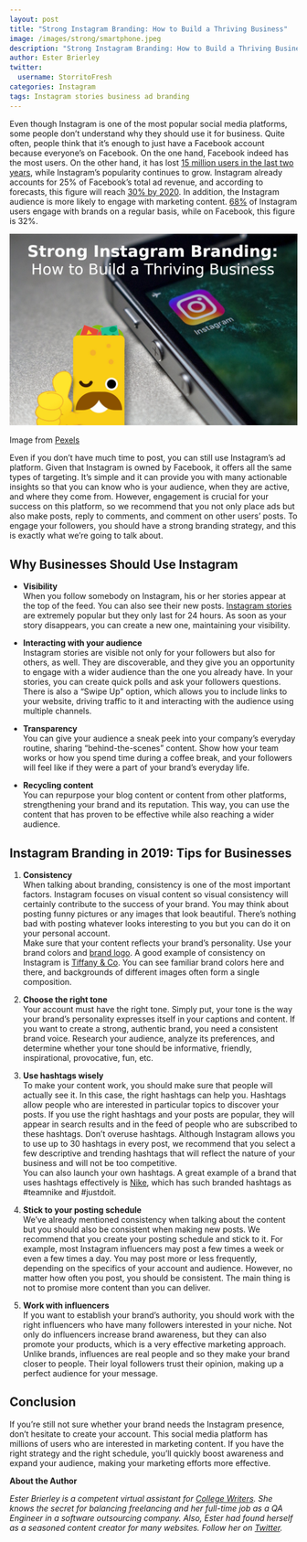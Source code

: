 ```yaml
---
layout: post
title: "Strong Instagram Branding: How to Build a Thriving Business"
image: /images/strong/smartphone.jpeg
description: "Strong Instagram Branding: How to Build a Thriving Business"
author: Ester Brierley
twitter:
  username: StorritoFresh
categories: Instagram
tags: Instagram stories business ad branding
---
```


Even though Instagram is one of the most popular social media platforms, some people don’t understand why they should use it for business. Quite often, people think that it’s enough to just have a Facebook account because everyone’s on Facebook. On the one hand, Facebook indeed has the most users. On the other hand, it has lost [15 million users in the last two years](https://marketingland.com/facebook-lost-15-million-users-marketers-remain-unfazed-258164), while Instagram’s popularity continues to grow. Instagram already accounts for 25% of Facebook’s total ad revenue, and according to forecasts, this figure will reach [30% by 2020](https://www.vox.com/2018/10/9/17938356/facebook-instagram-future-revenue-growth-kevin-systrom). In addition, the Instagram audience is more likely to engage with marketing content. [68%](https://neilpatel.com/blog/instagram-branding-without-followers/) of Instagram users engage with brands on a regular basis, while on Facebook, this figure is 32%.

![Strong Business](/images/strong/smartphone.jpeg)
<!--more-->
Image from [Pexels](https://www.pexels.com/photo/close-up-of-smart-phone-248533/)

Even if you don’t have much time to post, you can still use Instagram’s ad platform. Given that Instagram is owned by Facebook, it offers all the same types of targeting. It’s simple and it can provide you with many actionable insights so that you can know who is your audience, when they are active, and where they come from. However, engagement is crucial for your success on this platform, so we recommend that you not only place ads but also make posts, reply to comments, and comment on other users’ posts. To engage your followers, you should have a strong branding strategy, and this is exactly what we’re going to talk about.

## Why Businesses Should Use Instagram

+ **Visibility**  
When you follow somebody on Instagram, his or her stories appear at the top of the feed. You can also see their new posts. [Instagram stories](https://blog.storrito.com/instagram/2019/01/23/how-to-design-awesome-instagram-stories.html) are extremely popular but they only last for 24 hours. As soon as your story disappears, you can create a new one, maintaining your visibility.

+ **Interacting with your audience**  
Instagram stories are visible not only for your followers but also for others, as well. They are discoverable, and they give you an opportunity to engage with a wider audience than the one you already have. In your stories, you can create quick polls and ask your followers questions. There is also a “Swipe Up” option, which allows you to include links to your website, driving traffic to it and interacting with the audience using multiple channels.

+ **Transparency**  
You can give your audience a sneak peek into your company’s everyday routine, sharing “behind-the-scenes” content. Show how your team works or how you spend time during a coffee break, and your followers will feel like if they were a part of your brand’s everyday life.

+ **Recycling content**  
You can repurpose your blog content or content from other platforms, strengthening your brand and its reputation. This way, you can use the content that has proven to be effective while also reaching a wider audience.

## Instagram Branding in 2019: Tips for Businesses

1. **Consistency**  
When talking about branding, consistency is one of the most important factors. Instagram focuses on visual content so visual consistency will certainly contribute to the success of your brand. You may think about posting funny pictures or any images that look beautiful. There’s nothing bad with posting whatever looks interesting to you but you can do it on your personal account.  
Make sure that your content reflects your brand’s personality. Use your brand colors and [brand logo](https://best4businesses.com/brand/logos/99-designs-review/). A good example of consistency on Instagram is [Tiffany & Co](https://www.instagram.com/tiffanyandco/?hl=en). You can see familiar brand colors here and there, and backgrounds of different images often form a single composition.

2. **Choose the right tone**  
Your account must have the right tone. Simply put, your tone is the way your brand’s personality expresses itself in your captions and content. If you want to create a strong, authentic brand, you need a consistent brand voice. Research your audience, analyze its preferences, and determine whether your tone should be informative, friendly, inspirational, provocative, fun, etc.

3. **Use hashtags wisely**  
To make your content work, you should make sure that people will actually see it. In this case, the right hashtags can help you. Hashtags allow people who are interested in particular topics to discover your posts. If you use the right hashtags and your posts are popular, they will appear in search results and in the feed of people who are subscribed to these hashtags. Don’t overuse hashtags. Although Instagram allows you to use up to 30 hashtags in every post, we recommend that you select a few descriptive and trending hashtags that will reflect the nature of your business and will not be too competitive.  
You can also launch your own hashtags. A great example of a brand that uses hashtags effectively is [Nike](https://www.instagram.com/nike/?hl=en), which has such branded hashtags as #teamnike and #justdoit.

4. **Stick to your posting schedule**  
We’ve already mentioned consistency when talking about the content but you should also be consistent when making new posts. We recommend that you create your posting schedule and stick to it. For example, most Instagram influencers may post a few times a week or even a few times a day. You may post more or less frequently, depending on the specifics of your account and audience. However, no matter how often you post, you should be consistent. The main thing is not to promise more content than you can deliver.

5. **Work with influencers**  
If you want to establish your brand’s authority, you should work with the right influencers who have many followers interested in your niche. Not only do influencers increase brand awareness, but they can also promote your products, which is a very effective marketing approach. Unlike brands, influences are real people and so they make your brand closer to people. Their loyal followers trust their opinion, making up a perfect audience for your message.

## Conclusion

If you’re still not sure whether your brand needs the Instagram presence, don’t hesitate to create your account. This social media platform has millions of users who are interested in marketing content. If you have the right strategy and the right schedule, you’ll quickly boost awareness and expand your audience, making your marketing efforts more effective.

  
**About the Author**

*Ester Brierley is a competent virtual assistant for [College Writers](https://college-writers.com/). She knows the secret for balancing freelancing and her full-time job as a QA Engineer in a software outsourcing company. Also, Ester had found herself as a seasoned content creator for many websites. Follow her on [Twitter](https://twitter.com/esterbrierley).*

